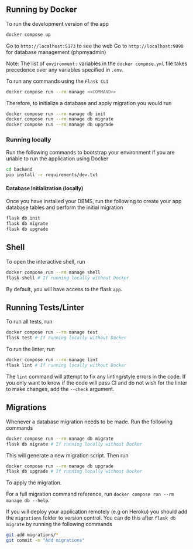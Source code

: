 ## Running by Docker

To run the development version of the app

```bash
docker compose up
```

Go to `http://localhost:5173` to see the web
Go to `http://localhost:9090` for database management (phpmyadmin)

Note: The list of `environment:` variables in the `docker compose.yml` file takes precedence over any variables specified in `.env`.

To run any commands using the `Flask CLI`

```bash
docker compose run --rm manage <<COMMAND>>
```

Therefore, to initialize a database and apply migration you would run

```bash
docker compose run --rm manage db init
docker compose run --rm manage db migrate
docker compose run --rm manage db upgrade
```

### Running locally

Run the following commands to bootstrap your environment if you are unable to run the application using Docker

```bash
cd backend
pip install -r requirements/dev.txt
```

#### Database Initialization (locally)

Once you have installed your DBMS, run the following to create your app
database tables and perform the initial migration

```bash
flask db init
flask db migrate
flask db upgrade
```

## Shell

To open the interactive shell, run

```bash
docker compose run --rm manage shell
flask shell # If running locally without Docker
```

By default, you will have access to the flask `app`.

## Running Tests/Linter

To run all tests, run

```bash
docker compose run --rm manage test
flask test # If running locally without Docker
```

To run the linter, run

```bash
docker compose run --rm manage lint
flask lint # If running locally without Docker
```

The `lint` command will attempt to fix any linting/style errors in the code. If you only want to know if the code will pass CI and do not wish for the linter to make changes, add the `--check` argument.

## Migrations

Whenever a database migration needs to be made. Run the following commands

```bash
docker compose run --rm manage db migrate
flask db migrate # If running locally without Docker
```

This will generate a new migration script. Then run

```bash
docker compose run --rm manage db upgrade
flask db upgrade # If running locally without Docker
```

To apply the migration.

For a full migration command reference, run `docker compose run --rm manage db --help`.

If you will deploy your application remotely (e.g on Heroku) you should add the `migrations` folder to version control.
You can do this after `flask db migrate` by running the following commands

```bash
git add migrations/*
git commit -m "Add migrations"
```


